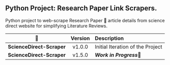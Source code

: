 ## Python Project: Research Paper Link Scrapers.
Python project to web-scrape Research Paper 📝 article details from science direct website for simplifying Literature Reviews.

|📂|Version|Description|
|:---:|:---:|:----|
|**ScienceDirect-Scraper**|v1.0.0|Initial Iteration of the Project|
|**ScienceDirect-Scraper**|v1.5.0|***Work in Progress***🚧|
